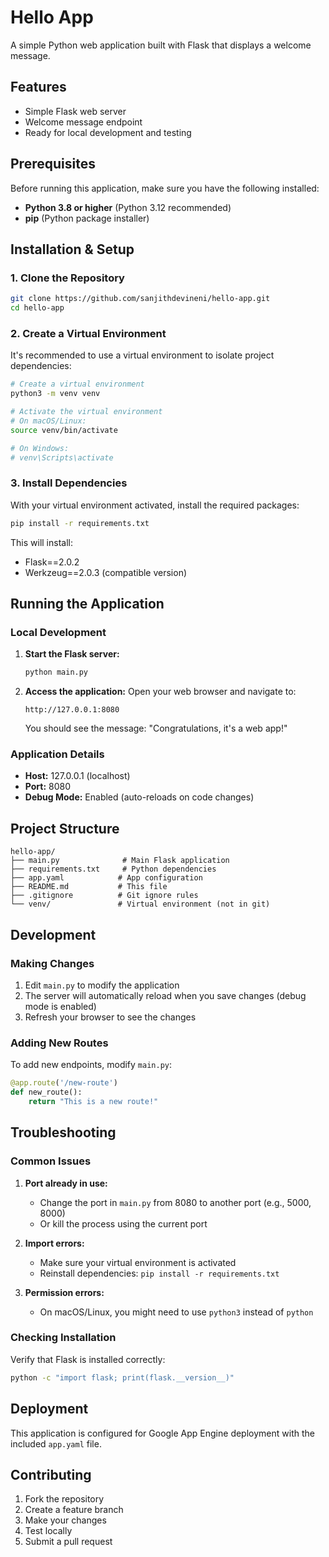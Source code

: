 # Hello App

A simple Python web application built with Flask that displays a welcome message.

## Features

- Simple Flask web server
- Welcome message endpoint
- Ready for local development and testing

## Prerequisites

Before running this application, make sure you have the following installed:

- **Python 3.8 or higher** (Python 3.12 recommended)
- **pip** (Python package installer)

## Installation & Setup

### 1. Clone the Repository

```bash
git clone https://github.com/sanjithdevineni/hello-app.git
cd hello-app
```

### 2. Create a Virtual Environment

It's recommended to use a virtual environment to isolate project dependencies:

```bash
# Create a virtual environment
python3 -m venv venv

# Activate the virtual environment
# On macOS/Linux:
source venv/bin/activate

# On Windows:
# venv\Scripts\activate
```

### 3. Install Dependencies

With your virtual environment activated, install the required packages:

```bash
pip install -r requirements.txt
```

This will install:
- Flask==2.0.2
- Werkzeug==2.0.3 (compatible version)

## Running the Application

### Local Development

1. **Start the Flask server:**
   ```bash
   python main.py
   ```

2. **Access the application:**
   Open your web browser and navigate to:
   ```
   http://127.0.0.1:8080
   ```
   
   You should see the message: "Congratulations, it's a web app!"

### Application Details

- **Host:** 127.0.0.1 (localhost)
- **Port:** 8080
- **Debug Mode:** Enabled (auto-reloads on code changes)

## Project Structure

```
hello-app/
├── main.py              # Main Flask application
├── requirements.txt     # Python dependencies
├── app.yaml            # App configuration
├── README.md           # This file
├── .gitignore          # Git ignore rules
└── venv/               # Virtual environment (not in git)
```

## Development

### Making Changes

1. Edit `main.py` to modify the application
2. The server will automatically reload when you save changes (debug mode is enabled)
3. Refresh your browser to see the changes

### Adding New Routes

To add new endpoints, modify `main.py`:

```python
@app.route('/new-route')
def new_route():
    return "This is a new route!"
```

## Troubleshooting

### Common Issues

1. **Port already in use:**
   - Change the port in `main.py` from 8080 to another port (e.g., 5000, 8000)
   - Or kill the process using the current port

2. **Import errors:**
   - Make sure your virtual environment is activated
   - Reinstall dependencies: `pip install -r requirements.txt`

3. **Permission errors:**
   - On macOS/Linux, you might need to use `python3` instead of `python`

### Checking Installation

Verify that Flask is installed correctly:

```bash
python -c "import flask; print(flask.__version__)"
```

## Deployment

This application is configured for Google App Engine deployment with the included `app.yaml` file.

## Contributing

1. Fork the repository
2. Create a feature branch
3. Make your changes
4. Test locally
5. Submit a pull request
